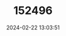 ---
title: "152496"
category: "Eriosyce occulta"
draft: false
date: 2024-02-22 13:03:51
languages:
  Spanish; Castilian: ["Cacto Oculto"]
---